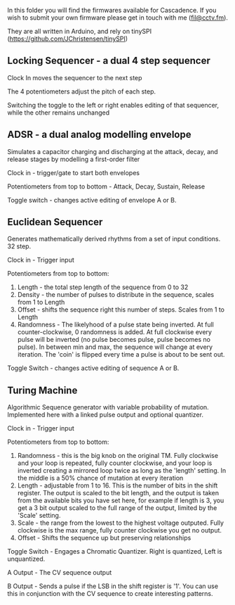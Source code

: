 In this folder you will find the firmwares available for Cascadence. If you wish to submit your own firmware please get in touch with me (fil@cctv.fm).

They are all written in Arduino, and rely on tinySPI (https://github.com/JChristensen/tinySPI)

## Locking Sequencer - a dual 4 step sequencer

Clock In moves the sequencer to the next step

The 4 potentiometers adjust the pitch of each step.

Switching the toggle to the left or right enables editing of that sequencer, while the other remains unchanged

## ADSR - a dual analog modelling envelope
Simulates a capacitor charging and discharging at the attack, decay, and release stages by modelling a first-order filter

Clock in - trigger/gate to start both envelopes

Potentiometers from top to bottom - Attack, Decay, Sustain, Release

Toggle switch - changes active editing of envelope A or B.

## Euclidean Sequencer
Generates mathematically derived rhythms from a set of input conditions. 32 step.

Clock in - Trigger input

Potentiometers from top to bottom:
1. Length - the total step length of the sequence from 0 to 32
2. Density - the number of pulses to distribute in the sequence, scales from 1 to Length
3. Offset - shifts the sequence right this number of steps. Scales from 1 to Length
4. Randomness - The likelyhood of a pulse state being inverted. At full counter-clockwise, 0 randomness is added. At full clockwise every pulse will be inverted (no pulse becomes pulse, pulse becomes no pulse). In between min and max, the sequence will change at every iteration. The 'coin' is flipped every time a pulse is about to be sent out.

Toggle Switch - changes active editing of sequence A or B.

## Turing Machine

Algorithmic Sequence generator with variable probability of mutation. Implemented here with a linked pulse output and optional quantizer.

Clock in - Trigger input

Potentiometers from top to bottom:
1. Randomness - this is the big knob on the original TM. Fully clockwise and your loop is repeated, fully counter clockwise, and your loop is inverted creating a mirrored loop twice as long as the 'length' setting. In the middle is a 50% chance of mutation at every iteration
2. Length - adjustable from 1 to 16. This is the number of bits in the shift register. The output is scaled to the bit length, and the output is taken from the available bits you have set here, for example if length is 3, you get a 3 bit output scaled to the full range of the output, limited by the 'Scale' setting.
3. Scale - the range from the lowest to the highest voltage outputed. Fully clockwise is the max range, fully counter clockwise you get no output.
4. Offset - Shifts the sequence up but preserving relationships

Toggle Switch - Engages a Chromatic Quantizer. Right is quantized, Left is unquantized.

A Output - The CV sequence output

B Output - Sends a pulse if the LSB in the shift register is '1'. You can use this in conjunction with the CV sequence to create interesting patterns.
